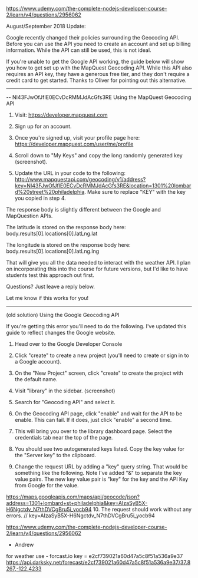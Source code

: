 https://www.udemy.com/the-complete-nodejs-developer-course-2/learn/v4/questions/2956062

August/September 2018 Update:

Google recently changed their policies surrounding the Geocoding API. Before you can use the API you need to create an account and set up billing information. While the API can still be used, this is not ideal.

If you're unable to get the Google API working, the guide below will show you how to get set up with the MapQuest Geocoding API. While this API also requires an API key, they have a generous free tier, and they don't require a credit card to get started. Thanks to Oliver for pointing out this alternative.

-----
-- NI43FJwOfJfIE0ECvDcRMMJdAcGfs3RE
Using the MapQuest Geocoding API

1. Visit: https://developer.mapquest.com

2. Sign up for an account.

3. Once you're signed up, visit your profile page here: https://developer.mapquest.com/user/me/profile

4. Scroll down to "My Keys" and copy the long randomly generated key (screenshot).

5. Update the URL in your code to the following: http://www.mapquestapi.com/geocoding/v1/address?key=NI43FJwOfJfIE0ECvDcRMMJdAcGfs3RE&location=1301%20lombard%20street%20philadelphia. Make sure to replace "KEY" with the key you copied in step 4.

The response body is slightly different between the Google and MapQuestion APIs.

The latitude is stored on the response body here: body.results[0].locations[0].latLng.lat

The longitude is stored on the response body here: body.results[0].locations[0].latLng.lng

That will give you all the data needed to interact with the weather API. I plan on incorporating this into the course for future versions, but I'd like to have students test this approach out first.

Questions? Just leave a reply below.

Let me know if this works for you!

-----

(old solution) Using the Google Geocoding API

If you're getting this error you'll need to do the following. I've updated this guide to reflect changes the Google website.

1. Head over to the Google Developer Console

2. Click "create" to create a new project (you'll need to create or sign in to a Google account).

3. On the "New Project" screen, click "create" to create the project with the default name.

4. Visit "library" in the sidebar. (screenshot)

5. Search for "Geocoding API" and select it.

6. On the Geocoding API page, click "enable" and wait for the API to be enable. This can fail. If it does, just click "enable" a second time.

7. This will bring you over to the library dashboard page. Select the credentials tab near the top of the page.

8. You should see two autogenerated keys listed. Copy the key value for the "Server key" to the clipboard.

9. Change the request URL by adding a "key" query string. That would be something like the following. Note I've added "&" to separate the key value pairs. The new key value pair is "key" for the key and the API Key from Google for the value.

https://maps.googleapis.com/maps/api/geocode/json?address=1301+lombard+st+philadelphia&key=AIzaSyB5X-H6Ngctdv_N7thDVCgBru5i_yocb94
10. The request should work without any errors.
// key=AIzaSyB5X-H6Ngctdv_N7thDVCgBru5i_yocb94


https://www.udemy.com/the-complete-nodejs-developer-course-2/learn/v4/questions/2956062
- Andrew




for weather use -  forcast.io 
key = e2cf739021a60d47a5c8f51a536a9e37
https://api.darksky.net/forecast/e2cf739021a60d47a5c8f51a536a9e37/37.8267,-122.4233